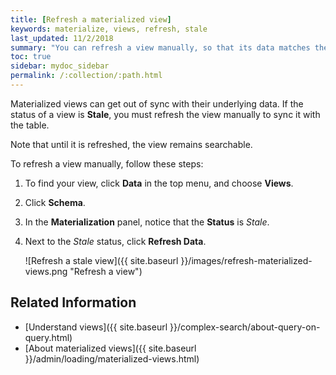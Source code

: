 ```yaml
---
title: [Refresh a materialized view]
keywords: materialize, views, refresh, stale
last_updated: 11/2/2018
summary: "You can refresh a view manually, so that its data matches the data in the underlying tables."
toc: true
sidebar: mydoc_sidebar
permalink: /:collection/:path.html
---
```


Materialized views can get out of sync with their underlying data. If the status of a view is **Stale**, you must refresh the view manually to sync it with the table.

Note that until it is refreshed, the view remains searchable.

To refresh a view manually, follow these steps:

1. To find your view, click **Data** in the top menu, and choose **Views**.

3. Click **Schema**.

4. In the **Materialization** panel, notice that the **Status** is _Stale_.

5. Next to the _Stale_ status, click **Refresh Data**.

     ![Refresh a stale view]({{ site.baseurl }}/images/refresh-materialized-views.png "Refresh a view")

## Related Information
- [Understand views]({{ site.baseurl }}/complex-search/about-query-on-query.html)
- [About materialized views]({{ site.baseurl }}/admin/loading/materialized-views.html)
